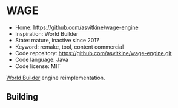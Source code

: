 # WAGE

- Home: https://github.com/asvitkine/wage-engine
- Inspiration: World Builder
- State: mature, inactive since 2017
- Keyword: remake, tool, content commercial
- Code repository: https://github.com/asvitkine/wage-engine.git
- Code language: Java
- Code license: MIT

[World Builder](https://en.wikipedia.org/wiki/World_Builder) engine reimplementation.

## Building
